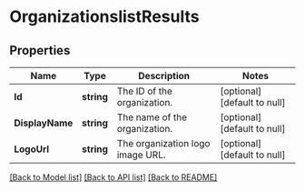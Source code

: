 # OrganizationslistResults

## Properties
Name | Type | Description | Notes
------------ | ------------- | ------------- | -------------
**Id** | **string** | The ID of the organization. | [optional] [default to null]
**DisplayName** | **string** | The name of the organization. | [optional] [default to null]
**LogoUrl** | **string** | The organization logo image URL.  | [optional] [default to null]

[[Back to Model list]](../README.md#documentation-for-models) [[Back to API list]](../README.md#documentation-for-api-endpoints) [[Back to README]](../README.md)


